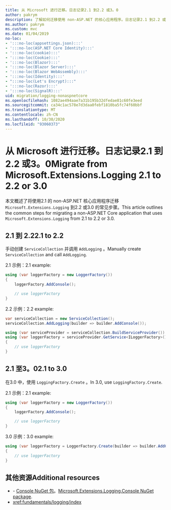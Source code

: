 ```yaml
---
title: 从 Microsoft 进行迁移。日志记录2.1 到2.2 或3。0
author: pakrym
description: 了解如何迁移使用 non-ASP.NET 的核心应用程序。日志记录2.1 到2.2 或3.0。
ms.author: pakrym
ms.custom: mvc
ms.date: 01/04/2019
no-loc:
- ':::no-loc(appsettings.json):::'
- ':::no-loc(ASP.NET Core Identity):::'
- ':::no-loc(cookie):::'
- ':::no-loc(Cookie):::'
- ':::no-loc(Blazor):::'
- ':::no-loc(Blazor Server):::'
- ':::no-loc(Blazor WebAssembly):::'
- ':::no-loc(Identity):::'
- ":::no-loc(Let's Encrypt):::"
- ':::no-loc(Razor):::'
- ':::no-loc(SignalR):::'
uid: migration/logging-nonaspnetcore
ms.openlocfilehash: 1082ae494aae7a31b195b32dfedae81c60fe3eed
ms.sourcegitcommit: ca34c1ac578e7d3daa0febf1810ba5fc74f60bbf
ms.translationtype: MT
ms.contentlocale: zh-CN
ms.lasthandoff: 10/30/2020
ms.locfileid: "93060373"
---
```

# <a name="migrate-from-microsoftextensionslogging-21-to-22-or-30"></a><span data-ttu-id="ff7e5-103">从 Microsoft 进行迁移。日志记录2.1 到2.2 或3。0</span><span class="sxs-lookup"><span data-stu-id="ff7e5-103">Migrate from Microsoft.Extensions.Logging 2.1 to 2.2 or 3.0</span></span>

<span data-ttu-id="ff7e5-104">本文概述了将使用2.1 的 non-ASP.NET 核心应用程序迁移 `Microsoft.Extensions.Logging` 到2.2 或3.0 的常见步骤。</span><span class="sxs-lookup"><span data-stu-id="ff7e5-104">This article outlines the common steps for migrating a non-ASP.NET Core application that uses `Microsoft.Extensions.Logging` from 2.1 to 2.2 or 3.0.</span></span>

## <a name="21-to-22"></a><span data-ttu-id="ff7e5-105">2.1 到 2.2</span><span class="sxs-lookup"><span data-stu-id="ff7e5-105">2.1 to 2.2</span></span>

<span data-ttu-id="ff7e5-106">手动创建 `ServiceCollection` 并调用 `AddLogging` 。</span><span class="sxs-lookup"><span data-stu-id="ff7e5-106">Manually create `ServiceCollection` and call `AddLogging`.</span></span>

<span data-ttu-id="ff7e5-107">2.1 示例：</span><span class="sxs-lookup"><span data-stu-id="ff7e5-107">2.1 example:</span></span>

```csharp
using (var loggerFactory = new LoggerFactory())
{
    loggerFactory.AddConsole();

    // use loggerFactory
}
```

<span data-ttu-id="ff7e5-108">2.2 示例：</span><span class="sxs-lookup"><span data-stu-id="ff7e5-108">2.2 example:</span></span>

```csharp
var serviceCollection = new ServiceCollection();
serviceCollection.AddLogging(builder => builder.AddConsole());

using (var serviceProvider = serviceCollection.BuildServiceProvider())
using (var loggerFactory = serviceProvider.GetService<ILoggerFactory>())
{
    // use loggerFactory
}
```

## <a name="21-to-30"></a><span data-ttu-id="ff7e5-109">2.1 至3。0</span><span class="sxs-lookup"><span data-stu-id="ff7e5-109">2.1 to 3.0</span></span>

<span data-ttu-id="ff7e5-110">在3.0 中，使用 `LoggingFactory.Create` 。</span><span class="sxs-lookup"><span data-stu-id="ff7e5-110">In 3.0, use `LoggingFactory.Create`.</span></span>

<span data-ttu-id="ff7e5-111">2.1 示例：</span><span class="sxs-lookup"><span data-stu-id="ff7e5-111">2.1 example:</span></span>

```csharp
using (var loggerFactory = new LoggerFactory())
{
    loggerFactory.AddConsole();

    // use loggerFactory
}
```

<span data-ttu-id="ff7e5-112">3.0 示例：</span><span class="sxs-lookup"><span data-stu-id="ff7e5-112">3.0 example:</span></span>

```csharp
using (var loggerFactory = LoggerFactory.Create(builder => builder.AddConsole()))
{
    // use loggerFactory
}
```

## <a name="additional-resources"></a><span data-ttu-id="ff7e5-113">其他资源</span><span class="sxs-lookup"><span data-stu-id="ff7e5-113">Additional resources</span></span>

* <span data-ttu-id="ff7e5-114">- [Console NuGet 包](https://www.nuget.org/packages/Microsoft.Extensions.Logging.Console/)。</span><span class="sxs-lookup"><span data-stu-id="ff7e5-114">[Microsoft.Extensions.Logging.Console NuGet package](https://www.nuget.org/packages/Microsoft.Extensions.Logging.Console/).</span></span>
* <xref:fundamentals/logging/index>
